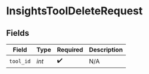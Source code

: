 # InsightsToolDeleteRequest


## Fields

| Field              | Type               | Required           | Description        |
| ------------------ | ------------------ | ------------------ | ------------------ |
| `tool_id`          | *int*              | :heavy_check_mark: | N/A                |